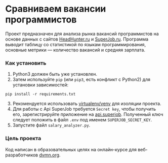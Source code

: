 # Сравниваем вакансии программистов

Проект предназначен для анализа рынка вакансий программистов на основе данных с сайтов [HeadHunter.ru](https://hh.ru/) и [SuperJob.ru](https://www.superjob.ru//). Программа выводит таблицу со статистикой по языкам программирования, основные метрики — количество вакансий и средняя зарплата.

### Как установить

1. Python3 должен быть уже установлен.  
2. Затем используйте `pip` (или `pip3`, есть конфликт с Python2) для установки зависимостей:
```
pip install -r requirements.txt
```
3. Рекомендуется использовать [virtualenv/venv](https://docs.python.org/3/library/venv.html) для изоляции проекта.
4. Для работы с Api SuperJob требуется `Secret key`, чтобы получить его, зарегистрируйте приложение на [api.superjob](https://api.superjob.ru/). Полученный ключ следует положить в файл `.env` под именем `SUPERJOB_SECRET_KEY`.
5. Запустите файл `salary_analyzer.py`.   

### Цель проекта

Код написан в образовательных целях на онлайн-курсе для веб-разработчиков [dvmn.org](https://dvmn.org/).